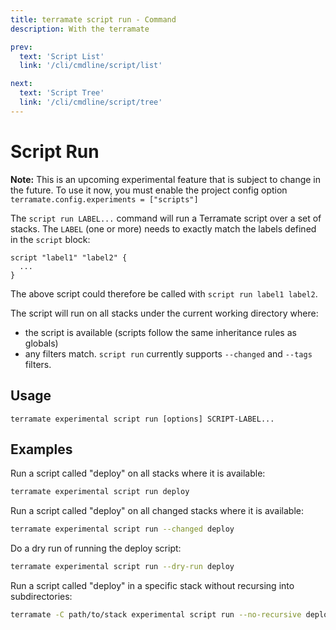 ```yaml
---
title: terramate script run - Command
description: With the terramate

prev:
  text: 'Script List'
  link: '/cli/cmdline/script/list'

next:
  text: 'Script Tree'
  link: '/cli/cmdline/script/tree'
---
```


# Script Run

**Note:** This is an upcoming experimental feature that is subject to change in the future. To use it now, you must enable the project config option `terramate.config.experiments = ["scripts"]`

The `script run LABEL...` command will run a Terramate script over a set of stacks. The `LABEL` (one or more) needs to exactly match the labels defined in the `script` block:

```
script "label1" "label2" {
  ...
}
```

The above script could therefore be called with `script run label1 label2`.

The script will run on all stacks under the current working directory where:

- the script is available (scripts follow the same inheritance rules as globals)
- any filters match. `script run` currently supports `--changed` and `--tags` filters.

## Usage

`terramate experimental script run [options] SCRIPT-LABEL...`

## Examples

Run a script called "deploy" on all stacks where it is available:

```bash
terramate experimental script run deploy
```

Run a script called "deploy" on all changed stacks where it is available:

```bash
terramate experimental script run --changed deploy
```

Do a dry run of running the deploy script:

```bash
terramate experimental script run --dry-run deploy
```

Run a script called "deploy" in a specific stack without recursing into subdirectories:

```bash
terramate -C path/to/stack experimental script run --no-recursive deploy
```

